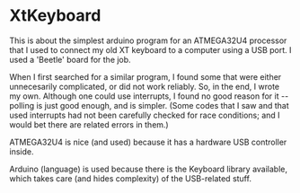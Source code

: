 # XtKeyboard

This is about the simplest arduino program for an ATMEGA32U4 processor
that I used to connect my old XT keyboard to a computer using a USB
port. I used a 'Beetle' board for the job.

When I first searched for a similar program, I found some that were
either unnecesarily complicated, or did not work reliably. So, in
the end, I wrote my own. Although one could use interrupts, I found
no good reason for it -- polling is just good enough, and is simpler.
(Some codes that I saw and that used interrupts had not been
carefully checked for race conditions; and I would bet there are 
related errors in them.) 

ATMEGA32U4 is nice (and used) because it has a hardware USB
controller inside.

Arduino (language) is used because there is the Keyboard library
available, which takes care (and hides complexity) of the USB-related
stuff.


